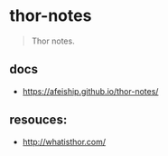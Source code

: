 # thor-notes
> Thor notes.

## docs
- https://afeiship.github.io/thor-notes/

## resouces:
+ http://whatisthor.com/
